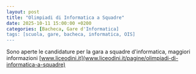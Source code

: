 ```yaml
---
layout: post
title: "Olimpiadi di Informatica a Squadre"
date: 2025-10-11 15:00:00 +0200
categories: [Bacheca, Gare d'Informatica]
tags: [scuola, gare, bacheca, informatica, OIS]
---
```


Sono aperte le candidature per la gara a squadre d'informatica, maggiori informazioni [www.liceodini.it](www.liceodini.it/pagine/olimpiadi-di-informatica-a-squadre)
